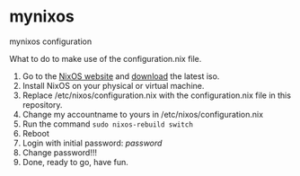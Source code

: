 # mynixos
mynixos configuration

What to do to make use of the configuration.nix file.

1) Go to the [NixOS website](https://nixos.org/) and [download](https://channels.nixos.org/nixos-22.05/latest-nixos-gnome-x86_64-linux.iso) the latest iso.
2) Install NixOS on your physical or virtual machine.
3) Replace /etc/nixos/configuration.nix with the configuration.nix file in this  repository.
4) Change my accountname to yours in /etc/nixos/configuration.nix
5) Run the command `sudo nixos-rebuild switch`
6) Reboot
7) Login with initial password: *password*
8) Change password!!!
9) Done, ready to go, have fun.
